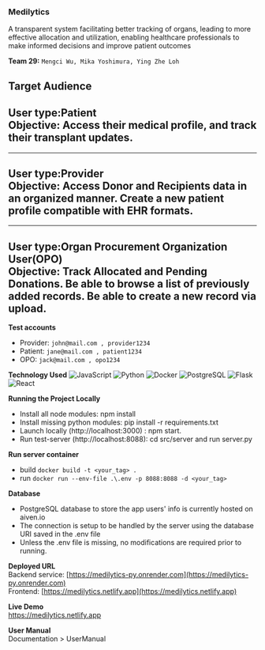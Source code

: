 ### Medilytics  

A transparent system facilitating better tracking of organs,
leading to more effective allocation and utilization,
enabling healthcare professionals to make informed
decisions and improve patient outcomes    

**Team 29:** `Mengci Wu, Mika Yoshimura, Ying Zhe Loh`  

**Target Audience**
---------------

User type:Patient  
Objective: Access their medical profile, and track their transplant updates.  
--------------

---

User type:Provider  
Objective: Access Donor and Recipients data in an organized manner. Create a new patient profile compatible with EHR formats.  
--------------

---

User type:Organ Procurement Organization User(OPO)  
Objective: Track Allocated and Pending Donations. Be able to browse a list of previously added records. Be able to create a new record via upload.  
--------------
**Test accounts**
- Provider: `john@mail.com , provider1234`
- Patient: `jane@mail.com , patient1234`
- OPO: `jack@mail.com , opo1234`


**Technology Used**
![JavaScript](https://img.shields.io/badge/-JavaScript-000000?style=flat&logo=javascript)
![Python](https://img.shields.io/badge/-Python-000000?style=flat&logo=python)
![Docker](https://img.shields.io/badge/-Docker-000000?style=flat&logo=docker)
![PostgreSQL](https://img.shields.io/badge/-PostgreSQL-000000?style=flat&logo=postgresql)
![Flask](https://img.shields.io/badge/-Flask-000000?style=flat&logo=Flask)
![React](https://img.shields.io/badge/-React-000000?style=flat&logo=React)


**Running the Project Locally**   
- Install all node modules: npm install  
- Install missing python modules: pip install -r requirements.txt
- Launch locally (http://localhost:3000) : npm start.   
- Run test-server (http://localhost:8088): cd src/server and run server.py  
   
**Run server container**

- build `docker build -t <your_tag> .`
- run `docker run --env-file .\.env -p 8088:8088 -d <your_tag>`

**Database**
- PostgreSQL database to store the app users' info is currently hosted on aiven.io  
- The connection is setup to be handled by the server using the database URI saved in the .env file  
- Unless the .env file is missing, no modifications are required prior to running. 

**Deployed URL**  
Backend service: [https://medilytics-py.onrender.com](https://medilytics-py.onrender.com)  
Frontend: [https://medilytics.netlify.app](https://medilytics.netlify.app)  


**Live Demo**  
https://medilytics.netlify.app  

**User Manual**  
Documentation > UserManual